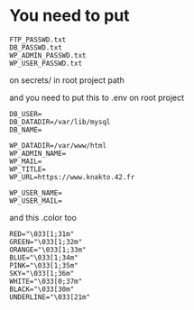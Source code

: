# You need to put
```
FTP_PASSWD.txt
DB_PASSWD.txt
WP_ADMIN_PASSWD.txt
WP_USER_PASSWD.txt
```
on secrets/ in root project path

and you need to put this to .env on root project
```
DB_USER=
DB_DATADIR=/var/lib/mysql
DB_NAME=

WP_DATADIR=/var/www/html
WP_ADMIN_NAME=
WP_MAIL=
WP_TITLE=
WP_URL=https://www.knakto.42.fr

WP_USER_NAME=
WP_USER_MAIL=
```

and this .color too
```
RED="\033[1;31m"
GREEN="\033[1;32m"
ORANGE="\033[1;33m"
BLUE="\033[1;34m"
PINK="\033[1;35m"
SKY="\033[1;36m"
WHITE="\033[0;37m"
BLACK="\033[30m"
UNDERLINE="\033[21m"
```
